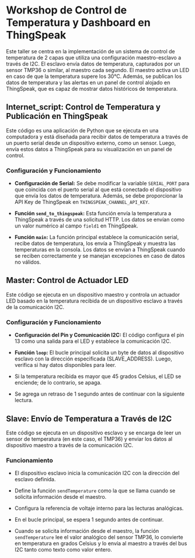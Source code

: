 # Workshop de Control de Temperatura y Dashboard en ThingSpeak

Este taller se centra en la implementación de un sistema de control de temperatura de 2 capas que utiliza una configuración maestro-esclavo a través de I2C. El esclavo envía datos de temperatura, capturados por un sensor TMP36 o similar, al maestro cada segundo. El maestro activa un LED en caso de que la temperatura supere los 30°C. Además, se publican los datos de temperatura y las alertas en un panel de control alojado en ThingSpeak, que es capaz de mostrar datos históricos de temperatura.

## Internet_script: Control de Temperatura y Publicación en ThingSpeak

Este código es una aplicación de Python que se ejecuta en una computadora y está diseñada para recibir datos de temperatura a través de un puerto serial desde un dispositivo externo, como un sensor. Luego, envía estos datos a ThingSpeak para su visualización en un panel de control.

### Configuración y Funcionamiento

- **Configuración de Serial:** Se debe modificar la variable `SERIAL_PORT` para que coincida con el puerto serial al que está conectado el dispositivo que envía los datos de temperatura. Además, se debe proporcionar la API Key de ThingSpeak en `THINGSPEAK_CHANNEL_API_KEY`.

- **Función `send_to_thingspeak`:** Esta función envía la temperatura a ThingSpeak a través de una solicitud HTTP. Los datos se envían como un valor numérico al campo `field1` en ThingSpeak.

- **Función `main`:** La función principal establece la comunicación serial, recibe datos de temperatura, los envía a ThingSpeak y muestra las temperaturas en la consola. Los datos se envían a ThingSpeak cuando se reciben correctamente y se manejan excepciones en caso de datos no válidos.

## Master: Control de Actuador LED

Este código se ejecuta en un dispositivo maestro y controla un actuador LED basado en la temperatura recibida de un dispositivo esclavo a través de la comunicación I2C.

### Configuración y Funcionamiento

- **Configuración del Pin y Comunicación I2C:** El código configura el pin 13 como una salida para el LED y establece la comunicación I2C.

- **Función `loop`:** El bucle principal solicita un byte de datos al dispositivo esclavo con la dirección especificada (SLAVE_ADDRESS). Luego, verifica si hay datos disponibles para leer.

- Si la temperatura recibida es mayor que 45 grados Celsius, el LED se enciende; de lo contrario, se apaga.

- Se agrega un retraso de 1 segundo antes de continuar con la siguiente lectura.

## Slave: Envío de Temperatura a Través de I2C

Este código se ejecuta en un dispositivo esclavo y se encarga de leer un sensor de temperatura (en este caso, el TMP36) y enviar los datos al dispositivo maestro a través de la comunicación I2C.

### Funcionamiento

- El dispositivo esclavo inicia la comunicación I2C con la dirección del esclavo definida.

- Define la función `sendTemperature` como la que se llama cuando se solicita información desde el maestro.

- Configura la referencia de voltaje interno para las lecturas analógicas.

- En el bucle principal, se espera 1 segundo antes de continuar.

- Cuando se solicita información desde el maestro, la función `sendTemperature` lee el valor analógico del sensor TMP36, lo convierte en temperatura en grados Celsius y lo envía al maestro a través del bus I2C tanto como texto como valor entero.

